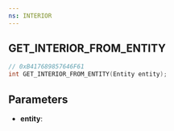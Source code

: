 ```yaml
---
ns: INTERIOR
---
```

## GET_INTERIOR_FROM_ENTITY

```c
// 0xB417689857646F61
int GET_INTERIOR_FROM_ENTITY(Entity entity);
```

## Parameters
* **entity**:

